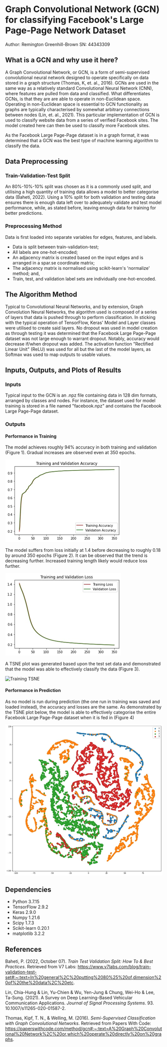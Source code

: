 # Graph Convolutional Network (GCN) for  classifying Facebook's Large Page-Page Network Dataset

Author: Remington Greenhill-Brown
SN: 44343309
## What is a GCN and why use it here?
A Graph Convolutional Network, or GCN, is a form of semi-supervised convolutional neural network designed to operate specifically on data stored in a graph structure (Thomas, K, et. al., 2016). GCNs are used in the same way as a relatively standard Convolutional Neural Network (CNN), where features are pulled from data and classified. What differentiates GCNs, is that they are are able to operate in non-Euclidean space. Operating in non-Euclidean space is essential to GCN functionality as graphs are typically characterised by somewhat arbitrary connections between nodes (Lin, et. al., 2021). This particular implementation of GCN is used to classify website data from a series of verified Facebook sites. The model created here can then be used to classify more Facebook sites. 

As the Facebook Large Page-Page dataset is in a graph format, it was determined that a GCN was the best type of machine learning algorithm to classify the data. 
## Data Preprocessing
### Train-Validation-Test Split
An 80%-10%-10% split was chosen as it is a commonly used split, and utilising a high quantity of training data allows a model to better categorise data (Baheti, 2022). Using a 10% split for both validation and testing data ensures there is enough data left over to adequately validate and test model performance, while, as stated before, leaving enough data for training for 
better predictions.
### Preprocessing Method
Data is first loaded into separate variables for edges, features, and labels. 
* Data is split between train-validation-test;
* All labels are one-hot-encoded;
* An adjacency matrix is created based on the input edges and is arranged in a spar.se coordinate matrix;
* The adjacency matrix is normalised using scikit-learn's 'normalize' method; and,
* Train, test, and validation label sets are individually one-hot-encoded.

## The Algorithm Method
Typical to Convolutional Neural Networks, and by extension, Graph Convolution Neural Networks, the algorithm used is composed of a series of layers that data is pushed through to perform classification. In sticking with the typical operation of TensorFlow, Keras' Model and Layer classes were utilised to create said layers. No dropout was used in model creation as through testing it was determined that the Facebook Large Page-Page dataset was not large enough to warrant dropout. Notably, accuracy would decrease if/when dropout was added. The activation function "Rectified Linear Unit" (ReLU) was used for all but the last of the model layers, as Softmax was used to map outputs to usable values.

## Inputs, Outputs, and Plots of Results
### Inputs
Typical input to the GCN is an .npz file containing data in 128 dim formats, arranged by classes and nodes. For instance, the dataset used for model training is stored in a file named "facebook.npz" and contains the Facebook Large Page-Page dataset.

### Outputs
#### Performance in Training
The model achieves roughly 94% accuracy in both training and validation (Figure 1). Gradual increases are observed even at 350 epochs. 

![Accuracy Plot](images/acc.jpg)

The model suffers from loss initially at 1.4 before decreasing to roughly 0.18 by around 350 epochs (Figure 2). It can be observed that the trend is decreasing further. Increased training length likely would reduce loss further.

![Loss Plot](images/loss.jpg)

A TSNE plot was generated based upon the test set data and demonstrated that the model was able to effectively classify the data (Figure 3).

![Training TSNE](images/trainTsne.jpg)
#### Performance in Prediction
As no model is run during prediction (the one run in training was saved and loaded instead), the accuracy and losses are the same. As demonstrated by the TSNE plot below, the model is able to effectively categorise the entire Facebook Large Page-Page dataset when it is fed in (Figure 4)

![Prediction TSNE](images/predictTsne.jpg)

## Dependencies 
* Python 3.7.15
* TensorFlow 2.9.2
* Keras 2.9.0
* Numpy 1.21.6
* Scipy 1.7.3
* Scikit-learn 0.20.1
* matplotlib 3.2.2
## References
Baheti, P. (2022, October 07). _Train Test Validation Split: How To & Best Practices_. Retrieved from V7 Labs: https://www.v7labs.com/blog/train-validation-test-set#:~:text=In%20general%2C%20putting%2080%25%20of,dimension%20of%20the%20data%2C%20etc.

Lin, Chia-Hung & Lin, Yu-Chien & Wu, Yen-Jung & Chung, Wei-Ho & Lee, Ta-Sung. (2021). A Survey on Deep Learning-Based Vehicular Communication Applications. _Journal of Signal Processing Systems_. 93. 10.1007/s11265-020-01587-2. 

Thomas, Kipf, T. N., & Welling, M. (2016). _Semi-Supervised Classification with Graph Convolutional Networks_. Retrieved from Papers With Code: https://paperswithcode.com/method/gcn#:~:text=A%20Graph%20Convolutional%20Network%2C%20or,which%20operate%20directly%20on%20graphs.
